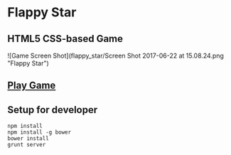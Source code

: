 # Flappy Star

## HTML5 CSS-based Game

![Game Screen Shot](flappy_star/Screen Shot 2017-06-22 at 15.08.24.png "Flappy Star")

## [Play Game](https://palaogn.github.io/flappy_star/)


## Setup for developer

```
npm install
npm install -g bower
bower install
grunt server
```

